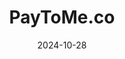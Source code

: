 ---  
layout: startup_page  
title: "PayToMe.co"  
id: "paytome.co"  
permalink: "/paytomecopaytome.co10282024/"  
website: "https://www.paytome.co/"  
funding_round: "Seed"  
funding_amount: ""  
investors: "Startupbootcamp, ACH Australia Investments Pty Ltd"  
about: "PayToMe.co is an AI-driven fintech platform simplifying global payments and cross-border transactions for SMBs. It aims to build a fintech marketplace offering a comprehensive suite of financial services, promoting financial inclusion for even underserved businesses. The platform addresses inefficiencies in global payments, offering customizable invoicing and cross-border transactions."  
markets: "Fintech, Financial Services, AI, Mobile Payments, PaaS, Payments, SaaS, B2B"  
hq: "Palo Alto, California, United States"  
founded_year: "2023"  
linkedin: "https://www.linkedin.com/company/paytome"  
twitter: ""  
instagram: ""  
facebook: "https://www.facebook.com/PaytoMe.co"  
crunchbase: "https://www.crunchbase.com/organization/paytome-co"  
pitchbook: ""  

date_display: "28-Oct-2024"  
date: "2024-10-28"

# SEO Optimization  
meta_title: "PayToMe.co - Seed"  
meta_description: "PayToMe.co, PayToMe.co is an AI-driven fintech platform simplifying global payments and cross-border transactions for SMBs. It aims to build a fintech marketplace..."  
meta_keywords: "PayToMe.co, Fintech, Financial Services, AI, Mobile Payments, PaaS, Payments, SaaS, B2B, Seed funding"  
canonical_url: "https://startup.projectstartups.com/paytomecopaytome.co10282024/"  
---